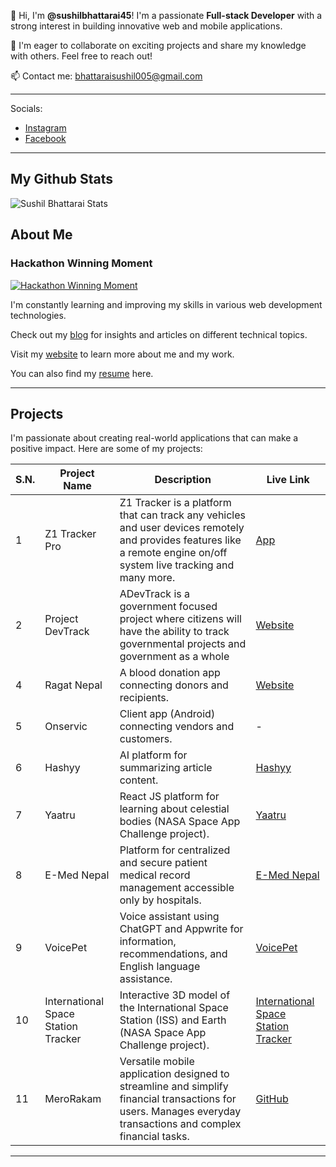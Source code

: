 👀 Hi, I'm **@sushilbhattarai45**! 
    I'm a passionate **Full-stack Developer** with a strong interest in building innovative web and mobile applications. 

 💞️ I'm eager to collaborate on exciting projects and share my knowledge with others. Feel free to reach out! 

 📫 Contact me: [bhattaraisushil005@gmail.com](mailto:bhattaraisushil005@gmail.com)

<hr />
 Socials:

* [Instagram](https://www.instagram.com/sushil_bhattarai45)
* [Facebook](https://www.facebook.com/sushilbhattaraiofficial)

---
## My Github Stats

![Sushil Bhattarai Stats](https://github-readme-stats.vercel.app/api?username=sushilbhattarai45&show_icons=true&theme=transparent)

## About Me
<h3>Hackathon Winning Moment </h3>

[![Hackathon Winning Moment](https://sushilbhattarai.info.np/static/media/22.4944a6fd3bde7d3cfd6b.jpg?width=60&height=60)](https://sushilbhattarai.info.np/)

 I'm constantly learning and improving my skills in various web development technologies. 

 Check out my [blog](https://sushilbhattarai.hashnode.dev/) for insights and articles on different technical topics. 

 Visit my [website](https://sushilbhattarai.info.np/) to learn more about me and my work. 

 You can also find my [resume](https://sushilbhattarai.info.np/resume) here. 

---

## Projects

I'm passionate about creating real-world applications that can make a positive impact. Here are some of my projects:

| S.N. | Project Name | Description | Live Link |
|---|---|---|---|
| 1 | Z1 Tracker Pro | Z1 Tracker is a platform that can track any vehicles and user devices remotely and provides features like a remote engine on/off  system live tracking and many more. | [App](https://play.google.com/store/apps/details?id=com.zonetech.z1tracker) |
| 2 | Project DevTrack | ADevTrack is a government focused project where citizens will have the ability to track governmental projects and government as a whole | [Website](https://devtrack.org/) |
| 4 | Ragat Nepal | A blood donation app connecting donors and recipients. | [Website](https://ragatnepal.com) |
| 5 | Onservic | Client app (Android) connecting vendors and customers. | - |
| 6 | Hashyy | AI platform for summarizing article content. | [Hashyy](https://hashyy.vercel.app/) |
| 7 | Yaatru | React JS platform for learning about celestial bodies (NASA Space App Challenge project). | [Yaatru](https://yaatru.vercel.app/) |
| 8 | E-Med Nepal | Platform for centralized and secure patient medical record management accessible only by hospitals. | [E-Med Nepal](https://e-med-nepal.vercel.app/) |
| 9 | VoicePet | Voice assistant using ChatGPT and Appwrite for information, recommendations, and English language assistance. | [VoicePet](https://voicepet.vercel.app/) |
| 10 | International Space Station Tracker | Interactive 3D model of the International Space Station (ISS) and Earth (NASA Space App Challenge project). | [International Space Station Tracker](https://satellite-isstracker.netlify.app/) |
| 11 | MeroRakam | Versatile mobile application designed to streamline and simplify financial transactions for users. Manages everyday transactions and complex financial tasks. | [GitHub](https://github.com/sushilbhattarai45/MeroRakam) |

---

